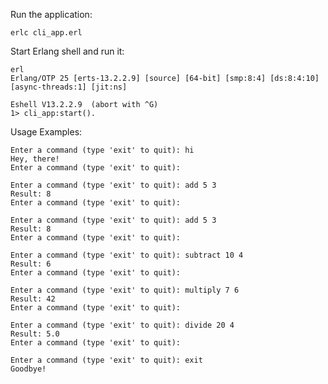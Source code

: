 Run the application:

```
erlc cli_app.erl
```

Start Erlang shell and run it:


```
erl
Erlang/OTP 25 [erts-13.2.2.9] [source] [64-bit] [smp:8:4] [ds:8:4:10] [async-threads:1] [jit:ns]

Eshell V13.2.2.9  (abort with ^G)
1> cli_app:start().
```

Usage Examples:

```
Enter a command (type 'exit' to quit): hi
Hey, there!
Enter a command (type 'exit' to quit):
```

```
Enter a command (type 'exit' to quit): add 5 3
Result: 8
Enter a command (type 'exit' to quit):

```

```
Enter a command (type 'exit' to quit): add 5 3
Result: 8
Enter a command (type 'exit' to quit):
```

```
Enter a command (type 'exit' to quit): subtract 10 4
Result: 6
Enter a command (type 'exit' to quit):
```

```
Enter a command (type 'exit' to quit): multiply 7 6
Result: 42
Enter a command (type 'exit' to quit):
```

```
Enter a command (type 'exit' to quit): divide 20 4
Result: 5.0
Enter a command (type 'exit' to quit):
```

```
Enter a command (type 'exit' to quit): exit
Goodbye!
```
